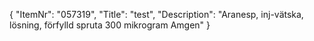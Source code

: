 {
  "ItemNr": "057319",
  "Title": "test",
  "Description": "Aranesp, inj-vätska, lösning, förfylld spruta 300 mikrogram Amgen"
}